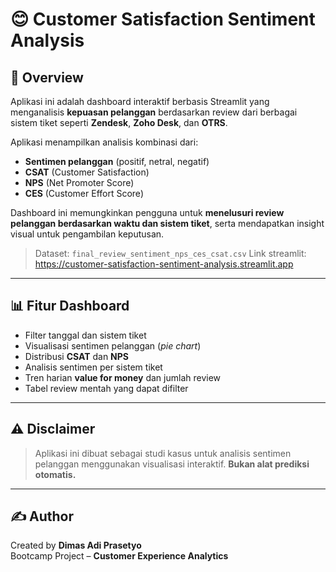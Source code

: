 # 😊 Customer Satisfaction Sentiment Analysis

## 📌 Overview

Aplikasi ini adalah dashboard interaktif berbasis Streamlit yang menganalisis **kepuasan pelanggan** berdasarkan review dari berbagai sistem tiket seperti **Zendesk**, **Zoho Desk**, dan **OTRS**.

Aplikasi menampilkan analisis kombinasi dari:
- **Sentimen pelanggan** (positif, netral, negatif)
- **CSAT** (Customer Satisfaction)
- **NPS** (Net Promoter Score)
- **CES** (Customer Effort Score)

Dashboard ini memungkinkan pengguna untuk **menelusuri review pelanggan berdasarkan waktu dan sistem tiket**, serta mendapatkan insight visual untuk pengambilan keputusan.

> Dataset: `final_review_sentiment_nps_ces_csat.csv`
> Link streamlit: https://customer-satisfaction-sentiment-analysis.streamlit.app

---

## 📊 Fitur Dashboard

- Filter tanggal dan sistem tiket  
- Visualisasi sentimen pelanggan (*pie chart*)  
- Distribusi **CSAT** dan **NPS**  
- Analisis sentimen per sistem tiket  
- Tren harian **value for money** dan jumlah review  
- Tabel review mentah yang dapat difilter  

---

## ⚠️ Disclaimer

> Aplikasi ini dibuat sebagai studi kasus untuk analisis sentimen pelanggan menggunakan visualisasi interaktif. **Bukan alat prediksi otomatis.**

---

## ✍️ Author

Created by **Dimas Adi Prasetyo**  
Bootcamp Project – **Customer Experience Analytics**
